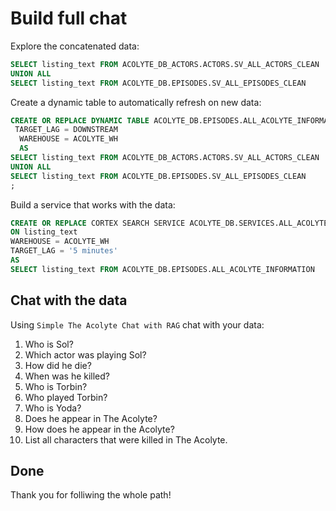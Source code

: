 # Build full chat

Explore the concatenated data:

```sql
SELECT listing_text FROM ACOLYTE_DB_ACTORS.ACTORS.SV_ALL_ACTORS_CLEAN
UNION ALL
SELECT listing_text FROM ACOLYTE_DB.EPISODES.SV_ALL_EPISODES_CLEAN
```

Create a dynamic table to automatically refresh on new data:

```sql
CREATE OR REPLACE DYNAMIC TABLE ACOLYTE_DB.EPISODES.ALL_ACOLYTE_INFORMATION
 TARGET_LAG = DOWNSTREAM
  WAREHOUSE = ACOLYTE_WH
  AS
SELECT listing_text FROM ACOLYTE_DB_ACTORS.ACTORS.SV_ALL_ACTORS_CLEAN
UNION ALL
SELECT listing_text FROM ACOLYTE_DB.EPISODES.SV_ALL_EPISODES_CLEAN
;
```

Build a service that works with the data:

```sql
CREATE OR REPLACE CORTEX SEARCH SERVICE ACOLYTE_DB.SERVICES.ALL_ACOLYTE_INFORMATION_SVC
ON listing_text
WAREHOUSE = ACOLYTE_WH
TARGET_LAG = '5 minutes'
AS
SELECT listing_text FROM ACOLYTE_DB.EPISODES.ALL_ACOLYTE_INFORMATION
```

## Chat with the data

Using `Simple The Acolyte Chat with RAG` chat with your data:

1. Who is Sol?
1. Which actor was playing Sol?
1. How did he die?
1. When was he killed?
1. Who is Torbin?
1. Who played Torbin?
1. Who is Yoda?
1. Does he appear in The Acolyte?
1. How does he appear in the Acolyte?
1. List all characters that were killed in The Acolyte.

## Done

Thank you for folliwing the whole path!